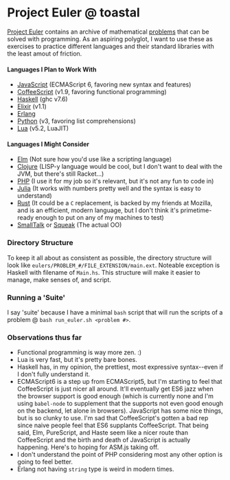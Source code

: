 # Project Euler @ toastal

[Project Euler](https://projecteuler.net/) contains an archive of mathematical
[problems](https://projecteuler.net/archives) that can be solved with
programming. As an aspiring polyglot, I want to use these as exercises to
practice different languages and their standard libraries with the least amout
of friction.


#### Languages I Plan to Work With

- [JavaScript](http://www.ecmascript.org/) (ECMAScript 6, favoring new
  syntax and features)
- [CoffeeScript](http://coffeescript.org/) (v1.9, favoring functional
  programming)
- [Haskell](https://www.haskell.org/) (ghc v7.6)
- [Elixir](http://elixir-lang.org/) (v1.1)
- [Erlang](http://www.erlang.org/)
- [Python](https://www.python.org/) (v3, favoring list comprehensions)
- [Lua](http://www.lua.org/) (v5.2, LuaJIT)


#### Languages I Might Consider

- [Elm](http://elm-lang.org/) (Not sure how you'd use like a scripting
  language)
- [Clojure](http://clojure.org/) (LISP-y language would be cool, but
  I don't want to deal with the JVM, but there's still Racket...)
- [PHP](http://php.net/) (I use it for my job so it's relevant, but it's not any fun to code
  in)
- [Julia](http://julialang.org/) (It works with numbers pretty well and
  the syntax is easy to understand)
- [Rust](http://www.rust-lang.org/) (It could be a `C` replacement, is
  backed by my friends at Mozilla, and is an efficient, modern language,
  but I don't think it's primetime-ready enough to put on any of my
  machines to test)
- [SmallTalk](http://smalltalk.org/main/) or
  [Squeak](http://www.squeak.org/) (The actual OO)

### Directory Structure

To keep it all about as consistent as possible, the directory structure will
look like `eulers/PROBLEM_#/FILE_EXTENSION/main.ext`. Noteable exception is
Haskell with filename of `Main.hs`. This structure will make it easier to
manage, make senses of, and script.


### Running a 'Suite'

I say 'suite' because I have a minimal `bash` script that will run the scripts
of a problem @ `bash run_euler.sh <problem #>`.

### Observations thus far

- Functional programming is way more zen. :)
- Lua is very fast, but it's pretty bare bones.
- Haskell has, in my opinion, the prettiest, most expressive syntax--even
  if I don't fully understand it.
- ECMAScript6 is a step up from ECMAScript5, but I'm starting to feel that
  CoffeeScript is just nicer all around. It'll eventually get ES6 jazz
  when the browser support is good enough (which is currently none and I'm  using `babel-node` to supplement that the supports not even good enough
  on the backend, let alone in browsers). JavaScript has some nice things,
  but is so clunky to use. I'm sad that CoffeeScript's gotten a bad rep
  since naive people feel that ES6 supplants CoffeeScript. That being
  said, Elm, PureScript, and Haste seem like a nicer route than
  CoffeeScript and the birth and death of JavaScript is actually
  happening. Here's to hoping for ASM.js taking off.
- I don't understand the point of PHP considering most any other option is
  going to feel better.
- Erlang not having `string` type is weird in modern times.
